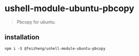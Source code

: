 # ushell-module-ubuntu-pbcopy
> Pbcopy for ubuntu.

## installation
```shell
npm i -S @feizheng/ushell-module-ubuntu-pbcopy
```
